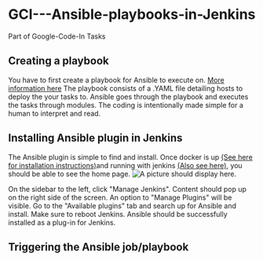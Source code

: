 # GCI---Ansible-playbooks-in-Jenkins

Part of Google-Code-In Tasks

## Creating a playbook

You have to first create a playbook for Ansible to execute on. [More information here](https://docs.ansible.com/ansible/2.6/user_guide/playbooks_intro.html#playbook-language-example)
The playbook consists of a .YAML file detailing hosts to deploy the your tasks to.
Ansible goes through the playbook and executes the tasks through modules. The coding is intentionally made simple for a human to interpret and read.

## Installing Ansible plugin in Jenkins

The Ansible plugin is simple to find and install. Once docker is up [(See here for installation instructions)](https://docs.docker.com/install/linux/docker-ce/fedora/)and running with jenkins [(Also see here)](https://jenkins.io/doc/book/installing/#downloading-and-running-jenkins-in-docker), you should be able to see the home page.
![A picture should display here.](https://github.com/K-zhao/GCI---Ansible-playbooks-in-Jenkins/blob/master/Homepage.png)

On the sidebar to the left, click "Manage Jenkins". Content should pop up on the right side of the screen. An option to "Manage Plugins" will be visible. Go to the "Available plugins" tab and search up for Ansible and install. Make sure to reboot Jenkins. Ansible should be successfully installed as a plug-in for Jenkins.

## Triggering the Ansible job/playbook